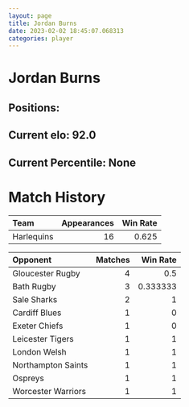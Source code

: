```yaml
---  
layout: page  
title: Jordan Burns  
date: 2023-02-02 18:45:07.068313  
categories: player  
---
```

# Jordan Burns

## Positions: 

## Current elo: 92.0

## Current Percentile: None

# Match History


| Team       |   Appearances |   Win Rate |
|:-----------|--------------:|-----------:|
| Harlequins |            16 |      0.625 |

| Opponent           |   Matches |   Win Rate |
|:-------------------|----------:|-----------:|
| Gloucester Rugby   |         4 |   0.5      |
| Bath Rugby         |         3 |   0.333333 |
| Sale Sharks        |         2 |   1        |
| Cardiff Blues      |         1 |   0        |
| Exeter Chiefs      |         1 |   0        |
| Leicester Tigers   |         1 |   1        |
| London Welsh       |         1 |   1        |
| Northampton Saints |         1 |   1        |
| Ospreys            |         1 |   1        |
| Worcester Warriors |         1 |   1        |